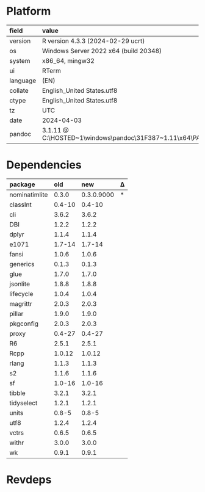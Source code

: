 # Platform

|field    |value                                                                      |
|:--------|:--------------------------------------------------------------------------|
|version  |R version 4.3.3 (2024-02-29 ucrt)                                          |
|os       |Windows Server 2022 x64 (build 20348)                                      |
|system   |x86_64, mingw32                                                            |
|ui       |RTerm                                                                      |
|language |(EN)                                                                       |
|collate  |English_United States.utf8                                                 |
|ctype    |English_United States.utf8                                                 |
|tz       |UTC                                                                        |
|date     |2024-04-03                                                                 |
|pandoc   |3.1.11 @ C:\HOSTED~1\windows\pandoc\31F387~1.11\x64\PANDOC~1.11\pandoc.exe |

# Dependencies

|package       |old    |new        |Δ  |
|:-------------|:------|:----------|:--|
|nominatimlite |0.3.0  |0.3.0.9000 |*  |
|classInt      |0.4-10 |0.4-10     |   |
|cli           |3.6.2  |3.6.2      |   |
|DBI           |1.2.2  |1.2.2      |   |
|dplyr         |1.1.4  |1.1.4      |   |
|e1071         |1.7-14 |1.7-14     |   |
|fansi         |1.0.6  |1.0.6      |   |
|generics      |0.1.3  |0.1.3      |   |
|glue          |1.7.0  |1.7.0      |   |
|jsonlite      |1.8.8  |1.8.8      |   |
|lifecycle     |1.0.4  |1.0.4      |   |
|magrittr      |2.0.3  |2.0.3      |   |
|pillar        |1.9.0  |1.9.0      |   |
|pkgconfig     |2.0.3  |2.0.3      |   |
|proxy         |0.4-27 |0.4-27     |   |
|R6            |2.5.1  |2.5.1      |   |
|Rcpp          |1.0.12 |1.0.12     |   |
|rlang         |1.1.3  |1.1.3      |   |
|s2            |1.1.6  |1.1.6      |   |
|sf            |1.0-16 |1.0-16     |   |
|tibble        |3.2.1  |3.2.1      |   |
|tidyselect    |1.2.1  |1.2.1      |   |
|units         |0.8-5  |0.8-5      |   |
|utf8          |1.2.4  |1.2.4      |   |
|vctrs         |0.6.5  |0.6.5      |   |
|withr         |3.0.0  |3.0.0      |   |
|wk            |0.9.1  |0.9.1      |   |

# Revdeps

